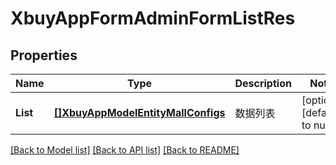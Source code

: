# XbuyAppFormAdminFormListRes

## Properties
Name | Type | Description | Notes
------------ | ------------- | ------------- | -------------
**List** | [**[]XbuyAppModelEntityMallConfigs**](xbuy.app.model.entity.MallConfigs.md) | 数据列表 | [optional] [default to null]

[[Back to Model list]](../README.md#documentation-for-models) [[Back to API list]](../README.md#documentation-for-api-endpoints) [[Back to README]](../README.md)

